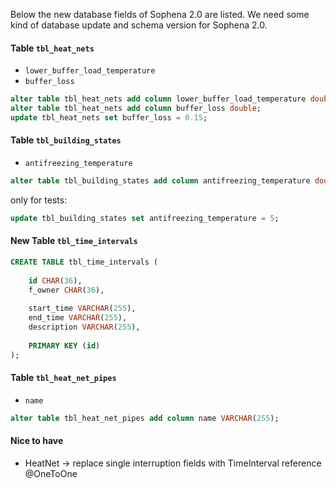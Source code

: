 Below the new database fields of Sophena 2.0 are listed. We need some kind of
database update and schema version for Sophena 2.0.

#### Table `tbl_heat_nets`

* `lower_buffer_load_temperature`
* `buffer_loss`

```sql
alter table tbl_heat_nets add column lower_buffer_load_temperature double;
alter table tbl_heat_nets add column buffer_loss double;
update tbl_heat_nets set buffer_loss = 0.15;
```

#### Table `tbl_building_states`

* `antifreezing_temperature`

```sql
alter table tbl_building_states add column antifreezing_temperature double;
```

only for tests:

```sql
update tbl_building_states set antifreezing_temperature = 5;
```

#### New Table `tbl_time_intervals`

```sql
CREATE TABLE tbl_time_intervals (
    
    id CHAR(36),
    f_owner CHAR(36),
    
    start_time VARCHAR(255),
    end_time VARCHAR(255),
    description VARCHAR(255),
    
    PRIMARY KEY (id)
);
```

#### Table `tbl_heat_net_pipes`

* `name`

```sql
alter table tbl_heat_net_pipes add column name VARCHAR(255);
```


#### Nice to have

* HeatNet -> replace single interruption fields with TimeInterval reference @OneToOne
